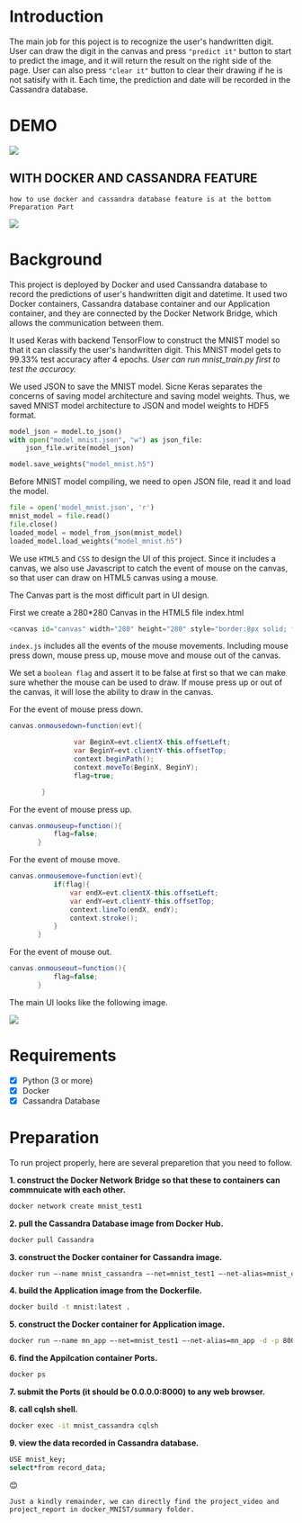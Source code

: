 # Introduction 

The main job for this poject is to recognize the user's handwritten digit. User can draw the digit in the canvas and press `"predict it"` button to start to predict the image, and it will return the result on the right side of the page. User can also press `"clear it"` button to clear their drawing if he is not satisify with it. Each time, the prediction and date will be recorded in the Cassandra database. 

# DEMO
![](https://github.com/tailang0518/Docker-Cassandra-MNIST/blob/master/docker_MNIST/summary/UI.gif)

## __WITH DOCKER AND CASSANDRA FEATURE__

`how to use docker and cassandra database feature is at the bottom Preparation Part` 

![](https://github.com/tailang0518/Docker-Cassandra-MNIST/blob/master/docker_MNIST/summary/DEMO.GIF)


# Background

This project is deployed by Docker and used Canssandra database to record the predictions of user's handwritten digit and datetime. It used two Docker containers, Cassandra database container and our Application container, and they are connected by the Docker Network Bridge, which allows the communication between them.

It used Keras with backend TensorFlow to construct the MNIST model so that it can classify the user's handwritten digit. This MNIST model gets to 99.33% test accuracy after 4 epochs. *User can run mnist_train.py first to test the accuracy.* 

We used JSON to save the MNIST model. Sicne Keras separates the concerns of saving model architecture and saving model weights. Thus, we saved MNIST model architecture to JSON and model weights to HDF5 format. 

```python
model_json = model.to_json()
with open("model_mnist.json", "w") as json_file:
    json_file.write(model_json)

model.save_weights("model_mnist.h5")
```
Before MNIST model compiling, we need to open JSON file, read it and load the model. 

```python
file = open('model_mnist.json', 'r')
mnist_model = file.read()
file.close()
loaded_model = model_from_json(mnist_model)
loaded_model.load_weights("model_mnist.h5")
```

We use `HTML5` and `CSS` to design the UI of this project. Since it includes a canvas, we also use Javascript to catch the event of mouse on the canvas, so that user can draw on HTML5 canvas using a mouse. 

The Canvas part is the most difficult part in UI design. 

First we create a 280*280 Canvas in the HTML5 file index.html 

```python
<canvas id="canvas" width="280" height="280" style="border:8px solid; float: left; margin: 140px; margin-top:360px;  border-radius: 5px; cursor: crosshair;"></canvas>
```

`index.js` includes all the events of the mouse movements. Including mouse press down, mouse press up, mouse move and mouse out of the canvas. 

We set a `boolean flag` and assert it to be false at first so that we can make sure whether the mouse can be used to draw. 
If mouse press up or out of the canvas, it will lose the ability to draw in the canvas. 

For the event of mouse press down. 

```java
canvas.onmousedown=function(evt){

				var BeginX=evt.clientX-this.offsetLeft;
				var BeginY=evt.clientY-this.offsetTop;
				context.beginPath();
				context.moveTo(BeginX, BeginY);
				flag=true;

		}
 ```
 
 For the event of mouse press up. 
 
 ```java
 canvas.onmouseup=function(){
			flag=false;
		}
 ```
 
 For the event of mouse move. 
 
 ```java
 canvas.onmousemove=function(evt){
			if(flag){
				var endX=evt.clientX-this.offsetLeft;
				var endY=evt.clientY-this.offsetTop;
				context.lineTo(endX, endY);
				context.stroke();
			}
		}
 ```
 
 For the event of mouse out. 
 
 ```java
 canvas.onmouseout=function(){
			flag=false;
		}
 ```

The main UI looks like the following image. 

![](https://github.com/tailang0518/Docker-Cassandra-MNIST/blob/master/docker_MNIST/summary/screenshot2.png)

# Requirements  
- [x] Python (3 or more) 
- [x] Docker
- [x] Cassandra Database

# Preparation 

To run project properly, here are several preparetion that you need to follow. 

__1. construct the Docker Network Bridge so that these to containers can commnuicate with each other.__

```Bash
docker network create mnist_test1
```


__2. pull the Cassandra Database image from Docker Hub.__

```Bash 
docker pull Cassandra
```

__3. construct the Docker container for Cassandra image.__

```Bash 
docker run —-name mnist_cassandra —-net=mnist_test1 —-net-alias=mnist_cassandra -p 9042:9042 -d cassandra:latest 
```
  
__4. build the Application image from the Dockerfile.__

```Bash
docker build -t mnist:latest .
```

__5. construct the Docker container for Application image.__

```Bash
docker run —-name mn_app —-net=mnist_test1 —-net-alias=mn_app -d -p 8000:5000 mnist:latest 
```
__6. find the Appilcation container Ports.__

```Bash
docker ps 
```

__7. submit the Ports (it should be 0.0.0.0:8000) to any web browser.__

__8. call cqlsh shell.__ 

```Bash
docker exec -it mnist_cassandra cqlsh 
```

__9. view the data recorded in Cassandra database.__ 

```Bash
USE mnist_key;
select*from record_data;
```

:blush:

`Just a kindly remainder, we can directly find the project_video and project_report in docker_MNIST/summary folder. `



